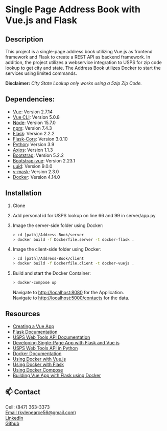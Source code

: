 # Single Page Address Book with Vue.js and Flask

## Description

This project is a single-page address book utilizing Vue.js as frontend framework and Flask to create a REST API as backend framework.
In addition, the project utilizes a webservice integration to USPS for zip code lookup to get city and state.
The Address Book utilizes Docker to start the services using limited commands.  
  
**Disclaimer:** *City State Lookup only works using a 5zip Zip Code.*

## Dependencies:
* [Vue](https://vuejs.org/guide/quick-start.html): Version 2.7.14
* [Vue CLI](https://cli.vuejs.org/): Version 5.0.8
* [Node](https://nodejs.org/en/): Version 15.7.0
* [npm](https://docs.npmjs.com/getting-started): Version 7.4.3
* [Flask](https://flask.palletsprojects.com/en/2.2.x/): Version 2.2.2
* [Flask-Cors](https://flask-cors.readthedocs.io/en/latest/): Version 3.0.10
* [Python](https://www.python.org/downloads/): Version 3.9
* [Axios](https://axios-http.com/docs/intro): Version 1.1.3
* [Bootstrap](https://getbootstrap.com/): Version 5.2.2
* [Bootstrap-vue](https://bootstrap-vue.org/docs): Version 2.23.1
* [uuid](https://www.npmjs.com/package/uuid): Version 9.0.0
* [v-mask](https://www.npmjs.com/package/v-mask): Version 2.3.0
* [Docker](https://docs.docker.com/): Version 4.14.0

## Installation

1. Clone

1. Add personal id for USPS lookup on line 66 and 99 in server/app.py

1. Image the server-side folder using Docker:

    ```sh
    > cd [path]/Address-Book/server
    > docker build -f Dockerfile.server -t docker-flask .
    ```

1. Image the client-side folder using Docker:

    ```sh
    > cd [path]/Address-Book/client
    > docker build -f Dockerfile.client -t docker-vuejs .
    ```

1. Build and start the Docker Container:

    ```sh
    > docker-compose up
    ```

    Navigate to [http://localhost:8080](http://localhost:8080) for the Application.  
    Navigate to [http://localhost:5000/contacts](http://localhost:5000/contacts) for the data.

## Resources
* [Creating a Vue App](https://vuejs.org/guide/essentials/application.html)
* [Flask Documentation](https://flask.palletsprojects.com/en/2.2.x/quickstart/)
* [USPS Web Tools API Documentation](https://www.usps.com/business/web-tools-apis/address-information-api.pdf)
* [Developing Single-Page App with Flask and Vue.js](https://testdriven.io/blog/developing-a-single-page-app-with-flask-and-vuejs/)
* [USPS Web Tools API in Python](https://www.youtube.com/watch?v=QYhQcsrOFXY)
* [Docker Documentation](https://docs.docker.com/get-started/)
* [Using Docker with Vue.js](https://www.middlewareinventory.com/blog/docker-vuejs/)
* [Using Docker with Flask](https://www.freecodecamp.org/news/how-to-dockerize-a-flask-app/)
* [Using Docker Compose](https://docs.docker.com/get-started/08_using_compose/)
* [Building Vue App with Flask using Docker](https://www.section.io/engineering-education/how-to-build-a-vue-app-with-flask-sqlite-backend-using-docker/#dockerizing-the-application)

## 📫 Contact
Cell: (847) 363-3373  
[Email (kylepearce56@gmail.com)](mailto:kylepearce56@gmail.com)  
[LinkedIn](https://www.linkedin.com/in/kyle-a-pearce/)  
[Github](https://github.com/kyleapearce/Portfolio)  